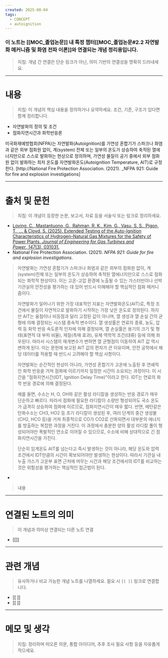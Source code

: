 ```yaml
---
created: 2025-08-04
tags:
  - CONCEPT
  - autoignition
---
```

### 이 노트는 [[MOC_졸업논문]] 내 특정 챕터[[MOC_졸업논문#2.2 자연발화 메커니즘 및 화염 전파 이론]]와 연결되는 개념 정리용입니다.  
> 지침: 개념 간 연결은 단순 링크가 아닌, 의미 기반의 연결성을 명확히 드러내세요.  
---

# 내용  
> 지침: 이 개념의 핵심 내용을 정의하거나 요약하세요. 조건, 기준, 구조가 있다면 함께 정리합니다.
- 자연발화의 정의 및 조건
- 점화지연시간과 화학반응론

미국화재예방협회(NFPA)는 자연발화(Autoignition)를 가연성 혼합기가 스파크나 화염과 같은 외부 점화원 없이, 계(system) 전체 또는 일부의 온도가 상승하여 축적된 열에너지만으로 스스로 발화하는 현상으로 정의하며, 가연성 물질이 공기 중에서 외부 점화원 없이 발화하는 최저 온도를 자연발화온도(Autoignition Temperature, AIT)로 규정한다. [http://National Fire Protection Association. \(2021\). _NFPA 921: Guide for fire and explosion investigations]



---

# 출처 및 문헌  
> 지침: 이 개념이 등장한 논문, 보고서, 자료 등을 서술식 또는 링크로 정리하세요.

- [Loving, C., Mastantuono, G., Rahman, R. K., Kim, G., Vasu, S. S., Pigon, T., ... & Cloyd, S. (2025). Extended Testing of the Auto-Ignition Characteristics of Hydrogen–Natural Gas Mixtures for the Safety of Power Plants. _Journal of Engineering for Gas Turbines and Power_, _147_(3), 031031.](https://watermark.silverchair.com/gtp_147_03_031031.pdf?token=AQECAHi208BE49Ooan9kkhW_Ercy7Dm3ZL_9Cf3qfKAc485ysgAABJAwggSMBgkqhkiG9w0BBwagggR9MIIEeQIBADCCBHIGCSqGSIb3DQEHATAeBglghkgBZQMEAS4wEQQMfObK3pY0T_1xGLKFAgEQgIIEQ-wtS5Qq7tJJ8AiKuXmM9UJtP2bUnXsqzCcVhARxmNDFY-YXTgFXn4bPyCIOyrMXVmMLg_0i45s87JrOm0Uzg2SV8lRf7aeQyEU8KtS07ByYIGWDTuwxoxTkPHJzOTrKABDWqTiyXgF-cDbT-NmdSNsHb0_sgQq7aXUX2Xn8e4rccKlT-TXbk6r0XFdPGD-9afwC5zVR77kwBJIJ6DFQukzGTMs_Co_wjfpyX7739oPyPO1NX3dfSlDIj0RV5Le0tJ1Xb_0cMch5OPLZKKOByV-FR3gFqygUk69OrJi5xwJC4D8l3S1k2kxyaA5dZ-DuiIC6XQtPp4R5M4sH7FNPuW_5BFqc61PsYEQxtEAmKPqI4V4jIt_N8wGeK_axbzvJ6fUekLEX_8SJbSkazFXl7iNutVv3Ldqd4LbSCJX2HNOUW6ofFLobbTQkTL4zxVMHtl0Cashy9BQ3MM5MzeLVYa-eysfxWloDxRA72JcmHBf3onnoCjOZCIzWaDR4Vcij8DRBgvJY9v4nfTp8ziNNuTY0JP5t58sTGjh_QhIi03mJLtH_s01au29vg3l7dJWVdJJp3TMdSuowtvtS4jSmd7_MZY0m8kdpfDnKBivUpJHA-K9cvWlpVm95A50TkebG8_7MbtY5BW0H7lglQLdumUyhMjM7wCg76odGFZ0Micr8v_C3uHsg73gtldtCO3CufTl4ev61LOUiSkouBcvRmc8a-fE6mWwbVAFcVy6YSo1aGY2s-IbVTzU4eIgv2yMxZ1ns6phtrgDGcoVLH3Vi8dYsZhggqJCFyxJYXtQ-vKXEzns9Kt8y9Q7FHZP00xxnQaTYods8gSr0sDg3EZ4X_NR-uhUo7V2XoXYB-YLcF18I9NXvRvrIAAy737eejG-pw6b9pEU7HNuWDzNYSaRyAEEGx8acQlMSACYkkNjxy-QoTpFCFi5o3ADS2rNQghw7di8GH_BUBmea5GqU4bpJm2dxGpACRuMBG5M-VOd6bIg-Uw0SZX-FlSbSZaa552kYYJf6_Wzn6LwNjmfKRRdXE2fJgpRyt0fLct1RiSgEOFu6ftuA-ekCD8ChxslEcvlc06HUhH8N7dwAsIUFFfTLFn5MU0RNylYBmcv2DjoLzw5VrIqPLXqf_n3WMzbXjENW5i5_RLLoII9tLFiJffWE4u_DVKV7U3YYrFMrlG_R2FNZHXPBlKuTdsKYrDb2-XM3A1GkC2FWTwgd2s003Obb3vESRXDj-fY2jbNhw7BL61lYMH4JcH7Ccv7PZv787xuIg9pyR51aity9WiuijGrOGkqDpQGUYVE3VkH1QFCGeJVlsb0gmTa1j74rILPMlPzIGwrpfpFd2BNOrn9FU4vr9LeoFhAHljhfnONEgSSS9Mzrqr2lvSiINfFgGRQK7AWtXcJjE5_UykaNN8FreVfyV2W_EQZlE91wsc5jsOjdVXDOMWeh)   
- National Fire Protection Association. (2021). _NFPA 921: Guide for fire and explosion investigations_.
> 자연발화는 가연성 혼합기가 스파크나 화염과 같은 외부의 점화원 없이, 계(system)전체 또는 일부의 온도가 상승하여 축적된 열에너지만으로 스스로 점화되는 화학적 현상이다. 이는 고온-고압 환경에 노출될 수 있는 가스터빈이나 선박 기관실의 안전성을 평가하는 데 있어 반드시 이해해야 할 핵심적인 점화 메커니즘이다. 
> 
> 자연발화가 일어나기 위한 가장 대표적인 지표는 자연발화온도(AIT)로, 특정 조건에서 물질이 자연적으로 발화하기 시작하는 가장 낮은 온도로 정의된다. 하지만 AIT는 융점이나 비등점과 달리 고정된 값이 아니며, 열 생성과 열 손실 간의 균형에 의해 결정되는 시스템 종속적 변수이다. 열 생성률은 연료의 종류, 농도, 압력 등 화학 반응 속도론적 인자에 의해 결정되며, 열 손실률은 용기의 크기 및 형태(표면적 대 부피 비율), 재질(촉매 효과), 유체 역학적 조건(대류) 등에 의해 좌우된다. 따라서 시스템의 매개변수가 변하면 열 균형점이 이동하여 AIT 값 역시 변하게 된다. 이는 문헌에 보고된 AIT 값의 편차가 큰 이유이며, 안전 공학에서 해당 데이터를 적용할 때 반드시 고려해야 할 핵심 사항이다.
> 
> 자연발화는 순간적인 현상이 아니라, 가연성 혼합기가 고온에 노출된 후 연쇄적인 화학 반응을 거쳐 점화에 이르기까지 일정한 시간이 소요되는 과정이다. 이 시간을 "점화지연시간(IDT, Ignition Delay Time)"이라고 한다. IDT는 연료의 화학 반응 경로에 의해 결정된다. 
> 
> 예를 들면, 수소는 H, O, OH와 같은 활성 라디칼을 생성하는 반응 경로가 매우 단순하고 빠르다. 따라서 점화에 필요한 라디칼이 소량만 형성되어도 국소 온도가 급격히 상승하여 점화에 이르므로, 점화지연시간이 매우 짧다. 반면, 메탄같은 탄화수소는 CH3, HO2 등 초기 라디칼이 생성된 후, 여러 단계의 중간 생성물(CH2, HCO 등)을 거쳐 최종적으로 CO가 CO2로 산화되면서 대부분의 에너지를 방출하는 복잡한 과정을 거친다. 이 과정에서 충분한 양의 활성 라디칼 풀이 형성되어야만 폭발적인 연소로 이어질 수 있으므로, 수소에 비해 상대적으로 긴 점화지연시간을 가진다. 
> 
> 단순히 임계온도 AIT를 넘는다고 즉시 발생하는 것이 아니라, 해당 온도와 압력 조건에서 IDT만큼의 시간이 확보되어야만 발생하는 현상이다. 따라서 기관실 내 누출 가스가 고온부 표면 근처에 머무는 시간과 해당 조건에서의 IDT를 비교하는 것은 위험성을 평가하는 핵심적인 접근법이 된다. 

- 
>  내용 

---

# 연결된 노트의 의미  
> 이 개념과 의미상 연결되는 다른 노트 연결
- [[]]
---

# 관련 개념  
> 유사하거나 비교 가능한 개념 노트를 나열하세요. 필요 시 `[[ ]]` 링크로 연결합니다.

- [[ ]]
- [[ ]]

---

# 메모 및 생각  
> 지침: 정리하며 떠오른 의문, 통합 아이디어, 추후 조사 필요 사항 등을 자유롭게 적으세요.


